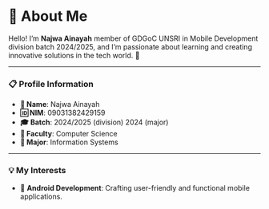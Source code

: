# 🌟 About Me  

Hello! I’m **Najwa Ainayah** member of GDGoC UNSRI in Mobile Development division batch 2024/2025, and I’m passionate about learning and creating innovative solutions in the tech world. 🚀  

---

### 📋 **Profile Information**  
- **👤 Name**: Najwa Ainayah  
- **🆔 NIM**: 09031382429159 
- **🎓 Batch**: 2024/2025 (division) 2024 (major)
- **🏫 Faculty**: Computer Science  
- **📖 Major**: Information Systems  

---

### 💡 **My Interests**  
- 🔹 **Android Development**: Crafting user-friendly and functional mobile applications.  
